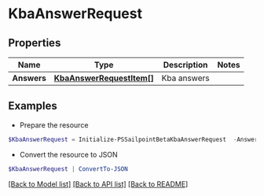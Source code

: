 # KbaAnswerRequest
## Properties

Name | Type | Description | Notes
------------ | ------------- | ------------- | -------------
**Answers** | [**KbaAnswerRequestItem[]**](KbaAnswerRequestItem.md) | Kba answers | 

## Examples

- Prepare the resource
```powershell
$KbaAnswerRequest = Initialize-PSSailpointBetaKbaAnswerRequest  -Answers [{questionId&#x3D;089899f13a8f4da7824996191587bab9, answer&#x3D;Your answer}, {questionId&#x3D;067899f13a8f4da7824996191587bab9, answer&#x3D;Your answer1}]
```

- Convert the resource to JSON
```powershell
$KbaAnswerRequest | ConvertTo-JSON
```

[[Back to Model list]](../README.md#documentation-for-models) [[Back to API list]](../README.md#documentation-for-api-endpoints) [[Back to README]](../README.md)


